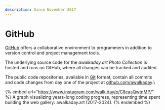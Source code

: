 ```yaml
---
description: Since November 2017
---
```


# GitHub

[GitHub](https://github.com/) offers a collaborative environment to programmers in addition to version control and project management tools.&#x20;

The underlying source code for the _awalkaday.art Photo Collection_ is hosted and runs on GitHub, where all changes can be tracked and audited.&#x20;

The public code repositories, available in [Git](https://git-scm.com/) format, contain all commits and code changes from day one of the project at [github.com/awalkaday](https://github.com/awalkaday).\


{% embed url="https://www.instagram.com/walk.day/p/C8casQwtnMP/" %}
A graph visualizing years-long coding progress, representing time spent building the web gallery: awalkaday.art (2017-2024).
{% endembed %}

